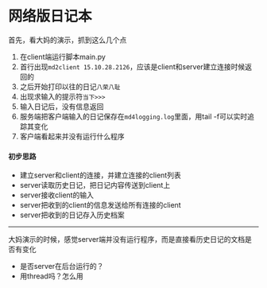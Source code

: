 # 网络版日记本
首先，看大妈的演示，抓到这么几个点
1. 在client端运行脚本main.py
2. 首行出现`md2client 15.10.28.2126`，应该是client和server建立连接时候返回的
2. 之后开始打印以往的日记`八荣八耻`
3. 出现求输入的提示符`当下>>>`
4. 输入日记后，没有信息返回
5. 服务端把客户端输入的日记保存在`md4logging.log`里面，用tail -f可以实时追踪其变化
6. 客户端看起来并没有运行什么程序



#### 初步思路
- 建立server和client的连接，并建立连接的client列表
- server读取历史日记，把日记内容传送到client上
- server接收client的输入
- server把收到的client的信息发送给所有连接的client
- server把收到的日记存入历史档案

------
大妈演示的时候，感觉server端并没有运行程序，而是直接看历史日记的文档是否有变化
- 是否server在后台运行的？
- 用thread吗？怎么用